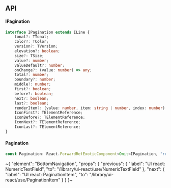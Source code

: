 

## API

#### IPagination

```ts
interface IPagination extends ILine {
    tonal?: TTonal;
    color?: TColor;
    version?: TVersion;
    elevation?: boolean;
    size?: TSize;
    value?: number;
    valueDefault?: number;
    onChange?: (value: number) => any;
    total?: number;
    boundary?: number;
    middle?: number;
    first?: boolean;
    before?: boolean;
    next?: boolean;
    last?: boolean;
    renderItem?: (value: number, item: string | number, index: number) => TElement;
    IconFirst?: TElementReference;
    IconBefore?: TElementReference;
    IconNext?: TElementReference;
    IconLast?: TElementReference;
}
```

#### Pagination

```ts
const Pagination: React.ForwardRefExoticComponent<Omit<IPagination, "ref"> & React.RefAttributes<unknown>>;
```


~{
  "element": "BottomNavigation",
  "props": {
    "previous": {
      "label": "UI react: NumericTextField",
      "to": "/library/ui-react/use/NumericTextField"
    },
    "next": {
      "label": "UI react: PaginationItem",
      "to": "/library/ui-react/use/PaginationItem"
    }
  }
}~
